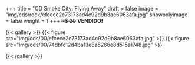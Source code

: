 +++
title = "CD Smoke City: Flying Away"
draft = false
image = "img/cds/rock/efcece2c73173ad4c92d9b8ae6063afa.jpg"
showonlyimage = false
weight = 1
+++
<span class="sold">~~R$ 20~~</span> **VENDIDO!**

<!--more-->


{{< gallery >}}
{{< figure src="img/cds/00/efcece2c73173ad4c92d9b8ae6063afa.jpg" >}}
{{< figure src="img/cds/00/74dbfc12d4baf3e8a5266e8d515a1748.jpg" >}}

{{< /gallery >}}